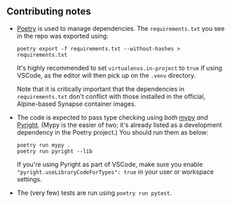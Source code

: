 ## Contributing notes

- [Poetry](https://python-poetry.org/) is used to manage dependencies. The `requirements.txt` you
  see in the repo was exported using:

  ```
  poetry export -f requirements.txt --without-hashes > requirements.txt
  ```

  It's highly recommended to set `virtualenvs.in-project` to `true` if using VSCode, as the editor
  will then pick up on the `.venv` directory.

  Note that it is critically important that the dependencies in `requirements.txt` don't conflict
  with those installed in the official, Alpine-based Synapse container images.
- The code is expected to pass type checking using *both* [mypy](http://mypy-lang.org/) *and*
  [Pyright](https://github.com/microsoft/pyright/). (Mypy is the easier of two; it's already listed
  as a development dependency in the Poetry project.) You should run them as below:
  ```
  poetry run mypy .
  poetry run pyright --lib
  ```
  If you're using Pyright as part of VSCode, make sure you enable
  `"pyright.useLibraryCodeForTypes": true`  in your user or workspace settings.
- The (very few) tests are run using `poetry run pytest`.
